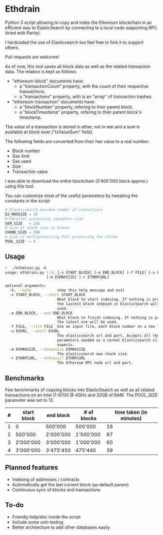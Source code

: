 # Ethdrain

Python 3 script allowing to copy and index the Ethereum blockchain in an efficient way to ElasticSearch by connecting to a local node supporting RPC (tried with Parity).

I hardcoded the use of Elasticsearch but feel free to fork it to support others.

Pull requests are welcome!

As of now, this tool saves all block data as well as the related transaction data. The relation is kept as follows: 
* "ethereum-block" documents have:
    * a "transactionCount" property, with the count of their respective transactions.
    * a "transactions" property, with is an "array" of transaction hashes.
* "ethereum-transaction" documents have:
    * a "blockNumber" property, refering to their parent block.
    * a "blockTimestamp" property, refering to their parent block's timestamp.

The value of a transaction is stored in ether, not in wei and a sum is available at block level ("txValueSum" field).

The following fields are converted from their hex value to a real number:
* Block number
* Gas limit
* Gas used
* Size
* Transaction value

I was able to download the entire blockchain (3'400'000 block approx.) using this tool. 

You can customize most of the useful parameters by tweaking the constants in the script:
```python
# Elasticsearch maximum number of connections
ES_MAXSIZE = 10
# Parallel processing semaphore size
SEM_SIZE   = 256
# Size of chunk size in blocks
CHUNK_SIZE = 500
# Size of multiprocessing Pool processing the chunks
POOL_SIZE  = 8
```

## Usage
```bash
>  ./ethdrain.py -h
usage: ethdrain.py [-h] [-s START_BLOCK] [-e END_BLOCK] [-f FILE] [-u ESURL]
                   [-m ESMAXSIZE] [-r ETHRPCURL]

optional arguments:
  -h, --help            show this help message and exit
  -s START_BLOCK, --start START_BLOCK
                        What block to start indexing. If nothing is provided,
                        the lastest block indexed in ElasticSearch will be
                        used.
  -e END_BLOCK, --end END_BLOCK
                        What block to finish indexing. If nothing is provided,
                        the latest one will be used.
  -f FILE, --file FILE  Use an input file, each block number on a new line.
  -u ESURL, --esurl ESURL
                        The elasticsearch url and port. Accepts all the same
                        parameters needed as a normal Elasticsearch client
                        expects.
  -m ESMAXSIZE, --esmaxsize ESMAXSIZE
                        The elasticsearch max chunk size.
  -r ETHRPCURL, --ethrpcurl ETHRPCURL
                        The Ethereum RPC node url and port.
```

## Benchmarks
Few benchmarks of copying blocks into ElasticSearch as well as all related transactions on an Intel i7-6700 @ 4GHz and 32GB of RAM. The POOL\_SIZE parameter was set to 12.

| # | start block | end block | # of blocks | time taken (in minutes) |
|---|-------------|-----------|-------------|-------------------------|
| 1 |           0 |   500'000 |     500'000 |                      16 |
| 2 |     500'000 | 2'000'000 |   1'500'000 |                      87 |
| 3 |   2'000'000 | 3'000'000 |   1'000'000 |                      60 |
| 4 |   3'000'000 | 3'475'450 |     475'440 |                      39 |

## Planned features
* Indexing of addresses / contracts
* Automatically get the last current block (as default param)
* Continuous sync of blocks and transactions

## To-do
* Friendly help/doc inside the script
* Include some unit-testing
* Better architecture to add other databases easily

